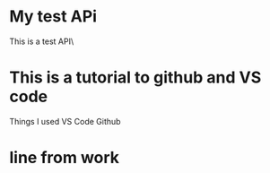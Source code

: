 # My test APi
This is a test API\

# This is a tutorial to github and VS code
Things I used
VS Code
Github

# line from work
